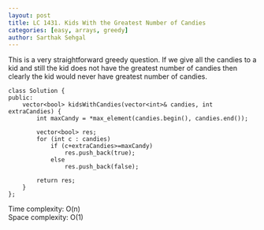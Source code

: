 ```yaml
---
layout: post
title: LC 1431. Kids With the Greatest Number of Candies
categories: [easy, arrays, greedy]
author: Sarthak Sehgal
---
```

This is a very straightforward greedy question. If we give all the candies to a kid and still the kid does not have the greatest number of candies then clearly the kid would never have greatest number of candies.

```
class Solution {
public:
    vector<bool> kidsWithCandies(vector<int>& candies, int extraCandies) {
        int maxCandy = *max_element(candies.begin(), candies.end());

        vector<bool> res;
        for (int c : candies)
            if (c+extraCandies>=maxCandy)
                res.push_back(true);
            else
                res.push_back(false);

        return res;
    }
};
```
Time complexity: O(n)  
Space complexity: O(1)